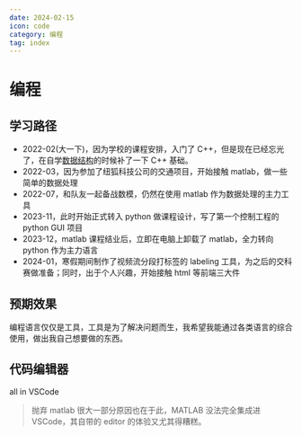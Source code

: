 ```yaml
---
date: 2024-02-15
icon: code
category: 编程
tag: index
---
```


# 编程

## 学习路径

- 2022-02(大一下)，因为学校的课程安排，入门了 C++，但是现在已经忘光了，在自学[数据结构](/study/DataStructure/index.md)的时候补了一下 C++ 基础。
- 2022-03，因为参加了纽狐科技公司的交通项目，开始接触 matlab，做一些简单的数据处理
- 2022-07，和队友一起备战数模，仍然在使用 matlab 作为数据处理的主力工具
- 2023-11，此时开始正式转入 python 做课程设计，写了第一个控制工程的 python GUI 项目
- 2023-12，matlab 课程结业后，立即在电脑上卸载了 matlab，全力转向 python 作为主力语言
- 2024-01，寒假期间制作了视频流分段打标签的 labeling 工具，为之后的交科赛做准备；同时，出于个人兴趣，开始接触 html 等前端三大件

## 预期效果

编程语言仅仅是工具，工具是为了解决问题而生，我希望我能通过各类语言的综合使用，做出我自己想要做的东西。

## 代码编辑器

all in <HopeIcon icon="vscode"/> VSCode

> 抛弃 matlab 很大一部分原因也在于此，MATLAB 没法完全集成进 VSCode，其自带的 editor 的体验又尤其得糟糕。

